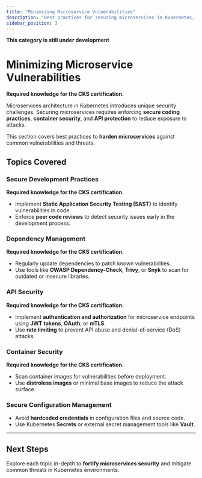 ```yaml
---
title: "Minimizing Microservice Vulnerabilities"
description: "Best practices for securing microservices in Kubernetes, including secure development, dependency management, and API security."
sidebar_position: 3
---
```


**This category is still under development**

# Minimizing Microservice Vulnerabilities

**Required knowledge for the CKS certification.**

Microservices architecture in Kubernetes introduces unique security challenges. Securing microservices requires enforcing **secure coding practices**, **container security**, and **API protection** to reduce exposure to attacks.

This section covers best practices to **harden microservices** against common vulnerabilities and threats.

## Topics Covered

### **Secure Development Practices**

**Required knowledge for the CKS certification.**

- Implement **Static Application Security Testing (SAST)** to identify vulnerabilities in code.
- Enforce **peer code reviews** to detect security issues early in the development process.

### **Dependency Management**

**Required knowledge for the CKS certification.**

- Regularly update dependencies to patch known vulnerabilities.
- Use tools like **OWASP Dependency-Check**, **Trivy**, or **Snyk** to scan for outdated or insecure libraries.

### **API Security**

**Required knowledge for the CKS certification.**

- Implement **authentication and authorization** for microservice endpoints using **JWT tokens**, **OAuth**, or **mTLS**.
- Use **rate limiting** to prevent API abuse and denial-of-service (DoS) attacks.

### **Container Security**

**Required knowledge for the CKS certification.**

- Scan container images for vulnerabilities before deployment.
- Use **distroless images** or minimal base images to reduce the attack surface.

### **Secure Configuration Management**

- Avoid **hardcoded credentials** in configuration files and source code.
- Use Kubernetes **Secrets** or external secret management tools like **Vault**.

---

## Next Steps

Explore each topic in-depth to **fortify microservices security** and mitigate common threats in Kubernetes environments.

